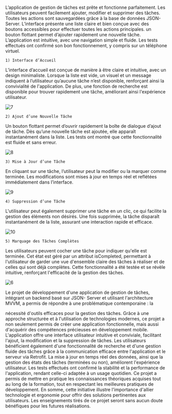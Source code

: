 L’application de gestion de tâches est prête et fonctionne parfaitement. Les utilisateurs peuvent
facilement ajouter, modifier et supprimer des tâches. Toutes les actions sont sauvegardées grâce à la
base de données JSON-Server. L’interface présente une liste claire et bien conçue avec des boutons
accessibles pour effectuer toutes les actions principales. un bouton flottant permet d’ajouter rapidement
une nouvelle tâche. L’application est intuitive, avec une navigation simple et fluide. Les tests effectués ont
confirmé son bon fonctionnement, y compris sur un téléphone virtuel. 

    1) Interface d’Accueil
    
L’interface d’accueil est conçue de manière à être claire et intuitive, avec un design minimaliste. Lorsque
la liste est vide, un visuel et un message indiquent à l’utilisateur qu’aucune tâche n’est disponible,
renforçant ainsi la convivialité de l'application. De plus, une fonction de recherche est disponible pour
trouver rapidement une tâche, améliorant ainsi l'expérience utilisateur.

![7](https://github.com/user-attachments/assets/88811bd6-8fa6-48a4-9d31-73b861dbd182)


    2) Ajout d’une Nouvelle Tâche

Un bouton flottant permet d’ouvrir rapidement la boîte de dialogue d’ajout de tâche. Dès qu’une nouvelle
tâche est ajoutée, elle apparaît instantanément dans la liste. Les tests ont montré que cette fonctionnalité
est fluide et sans erreur.

![8](https://github.com/user-attachments/assets/a34934ba-e539-423b-995e-994082ac06bc)


    3) Mise à Jour d’une Tâche
    
En cliquant sur une tâche, l’utilisateur peut la modifier ou la marquer comme terminée. Les modifications
sont mises à jour en temps réel et reflétées immédiatement dans l’interface.

![9](https://github.com/user-attachments/assets/3163a1c4-a914-4f4c-a741-82d803e643f5)

    4) Suppression d’une Tâche
    
L'utilisateur peut également supprimer une tâche en un clic, ce qui facilite la gestion des éléments non
désirés. Une fois supprimée, la tâche disparaît instantanément de la liste, assurant une interaction rapide
et efficace.

![10](https://github.com/user-attachments/assets/b7b5c56b-740d-48e9-b701-59efd5c59742)

    5) Marquage des Tâches Complètes
    
Les utilisateurs peuvent cocher une tâche pour indiquer qu'elle est terminée. Cet état est géré par un
attribut isCompleted, permettant à l'utilisateur de garder une vue d'ensemble claire des tâches à réaliser
et de celles qui sont déjà complètes. Cette fonctionnalité a été testée et se révèle intuitive, renforçant
l'efficacité de la gestion des tâches.

![6](https://github.com/user-attachments/assets/9ac38afb-fdba-4c6f-a0e0-ee754189c951)


    
Le projet de développement d'une application de gestion de tâches, intégrant un backend basé sur JSON-
Server et utilisant l'architecture MVVM, a permis de répondre à une problématique contemporaine : la

nécessité d'outils efficaces pour la gestion des tâches. Grâce à une approche structurée et à l'utilisation
de technologies modernes, ce projet a non seulement permis de créer une application fonctionnelle, mais
aussi d'acquérir des compétences précieuses en développement mobile.
L'application offre une interface utilisateur intuitive et conviviale, facilitant l'ajout, la modification et la
suppression de tâches. Les utilisateurs bénéficient également d'une fonctionnalité de recherche et d'une
gestion fluide des tâches grâce à la communication efficace entre l'application et le serveur via Retrofit.
La mise à jour en temps réel des données, ainsi que la gestion des états des tâches (terminées ou non),
améliorent l'expérience utilisateur.
Les tests effectués ont confirmé la stabilité et la performance de l'application, rendant celle-ci adaptée à
un usage quotidien. Ce projet a permis de mettre en pratique les connaissances théoriques acquises tout
au long de la formation, tout en respectant les meilleures pratiques de développement.
En somme, cette initiative illustre l'importance d'allier technologie et ergonomie pour offrir des solutions
pertinentes aux utilisateurs. Les enseignements tirés de ce projet seront sans aucun doute bénéfiques
pour les futures réalisations.
